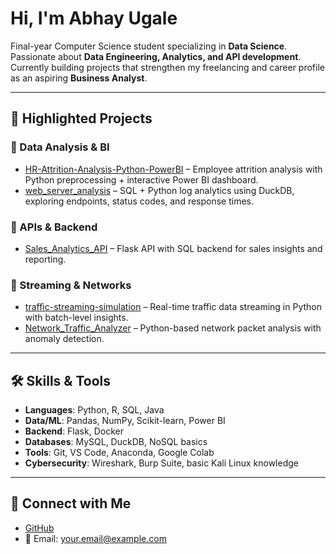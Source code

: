 # Hi, I'm Abhay Ugale 

Final-year Computer Science student specializing in **Data Science**. Passionate about **Data Engineering, Analytics, and API development**. Currently building projects that strengthen my freelancing and career profile as an aspiring **Business Analyst**.

---

## 📌 Highlighted Projects

### 🔹 Data Analysis & BI

* [HR-Attrition-Analysis-Python-PowerBI](#) – Employee attrition analysis with Python preprocessing + interactive Power BI dashboard.
* [web\_server\_analysis](#) – SQL + Python log analytics using DuckDB, exploring endpoints, status codes, and response times.

### 🔹 APIs & Backend

* [Sales\_Analytics\_API](#) – Flask API with SQL backend for sales insights and reporting.

### 🔹 Streaming & Networks

* [traffic-streaming-simulation](#) – Real-time traffic data streaming in Python with batch-level insights.
* [Network\_Traffic\_Analyzer](#) – Python-based network packet analysis with anomaly detection.

---

## 🛠️ Skills & Tools

* **Languages**: Python, R, SQL, Java
* **Data/ML**: Pandas, NumPy, Scikit-learn, Power BI
* **Backend**: Flask, Docker
* **Databases**: MySQL, DuckDB, NoSQL basics
* **Tools**: Git, VS Code, Anaconda, Google Colab
* **Cybersecurity**: Wireshark, Burp Suite, basic Kali Linux knowledge

---

## 🔗 Connect with Me

* [GitHub](https://github.com/abhayugale)
* 📧 Email: [your.email@example.com](mailto:your.email@example.com)
